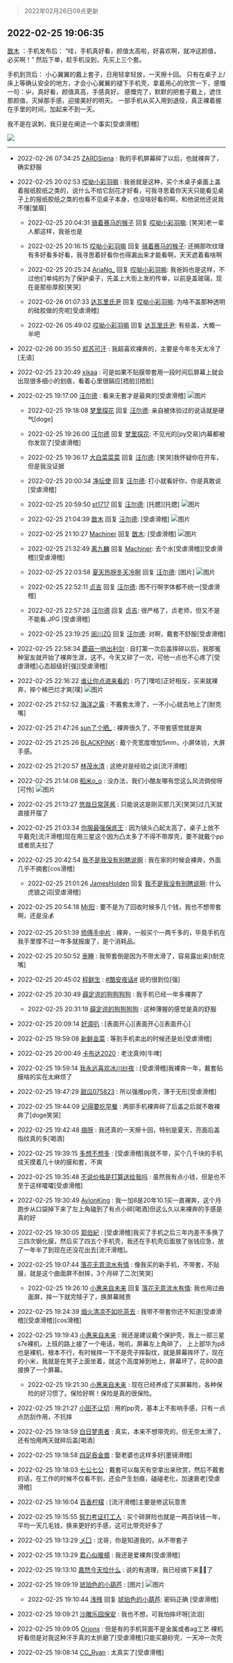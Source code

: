 > 2022年02月26日09点更新
<link rel="stylesheet" href="https://cdn.jsdelivr.net/gh/taotie6/sampleJSON@main/css/photo_show.css">
<meta name="referrer" content="no-referrer" />


 ## 2022-02-25 19:06:35 

 [㪚木](https://www.coolapk.com/feed/33818084?shareKey=MDg0OTcwN2I3OTM5NjIxOGM2OTc~) ：手机发布后：
“哇，手机真好看，颜值太高啦，好喜欢啊，就冲这颜值，必买啊！”
然后下单，趁手机没到，先买上三个套。

手机到货后：
小心翼翼的戴上套子，日用轻拿轻放，一天擦十回。
只有在桌子上/床上等确认安全的地方，才会小心翼翼的褪下手机壳，拿着用心的欣赏一下，感慨一句：屮<!--break-->，真好看，颜值真高，手感真好。
感慨完了，默默的把套子戴上，遮住那颜值，灭掉那手感，迎接美好的明天。
一部手机从买入用到退役，真正裸着握在手里的时间，加起来不到一天。

我不是在讽刺，我只是在阐述一个事实[受虐滑稽] 

<div class="album">
<img class="img-item" src="https://image.coolapk.com/feed/2022/0110/15/1081091_fb2cc295_0069_0179_427@1440x2249.jpeg" />
</div>

 ------- 

- 2022-02-26 07:34:25 [ZARDSiena](uid=2464937) : 我的手机屏幕碎了以后，也就裸奔了，确实舒服 

- 2022-02-25 20:02:53 [哎呦小彩羽嘛](uid=2830213) : 我爸就是这种，买个木桌子桌面上盖着报纸胶纸之类的，说什么不给它刮花才好看，可我寻思着你天天只能看见桌子上的报纸胶纸之类的也看不见桌子本身，也没啥好看的啊，和他说他还说我不懂[皱眉] 

    - 2022-02-25 20:04:31 [骑着赛马的猴子](uid=2113277) 回复 [哎呦小彩羽嘛](uid=2830213): [笑哭]老一辈人都这样，我爸也是 

    - 2022-02-25 20:16:15 [哎呦小彩羽嘛](uid=2830213) 回复 [骑着赛马的猴子](uid=2113277): 还搁那吹纹理有多好看多好看，我寻思着好看你也得漏出来才能看啊，天天遮着看啥啊 

    - 2022-02-25 20:25:24 [AriaNg_](uid=3504887) 回复 [哎呦小彩羽嘛](uid=2830213): 我爸妈也是这样，不过他们单纯的为了保护桌子，先盖上大街上发的传单，以前是盖玻璃，现在是那些厚胶[笑哭] 

    - 2022-02-26 01:07:33 [达瓦里氏尹](uid=787739) 回复 [哎呦小彩羽嘛](uid=2830213): 为啥不盖那种透明的硅胶做的壳呢[受虐滑稽] 

    - 2022-02-26 05:49:02 [哎呦小彩羽嘛](uid=2830213) 回复 [达瓦里氏尹](uid=787739): 有些盖，大概一半吧 

- 2022-02-26 00:35:50 [郑苏可汗](uid=678781) : 我超喜欢裸奔的，主要是今年冬天太冷了[无语] 

- 2022-02-25 23:20:49 [xikaa](uid=2702798) : 可是如果不贴膜带套用一段时间后屏幕上就会出现很多细小的划痕，看着心里很膈应[捂脸][捂脸] 

- 2022-02-25 19:17:00 [汪尔德](uid=1595236) : 看来无套才是最爽的[受虐滑稽] ![图片](https://image.coolapk.com/feed/2022/0225/19/1595236_dc1951d1_7820_2039_538@887x1280.jpeg)

    - 2022-02-25 19:18:08 [梦里探花](uid=836750) 回复 [汪尔德](uid=1595236): 亲自被体验过的说话就是硬气[doge] 

    - 2022-02-25 19:26:00 [汪尔德](uid=1595236) 回复 [梦里探花](uid=836750): 不见光的[py交易]内幕都被你发现了[受虐滑稽] 

    - 2022-02-25 19:36:17 [大白菜菜菜](uid=2081020) 回复 [汪尔德](uid=1595236): [笑哭]我怀疑你在开车，但是我没证据 

    - 2022-02-25 20:00:34 [净坛使](uid=1518317) 回复 [汪尔德](uid=1595236): 打小就看好你，你是真敢说[受虐滑稽] 

    - 2022-02-25 20:59:50 [st1717](uid=1303467) 回复 [汪尔德](uid=1595236): [托腮][托腮] ![图片](https://image.coolapk.com/feed/2021/1116/11/1377498_d8d55d59_4330_8535@209x207.gif)

    - 2022-02-25 21:04:39 [㪚木](uid=1081091) 回复 [汪尔德](uid=1595236): [受虐滑稽] ![图片](https://image.coolapk.com/feed/2022/0214/22/1081091_c310b78a_8848_938_969@320x320.gif)

    - 2022-02-25 21:10:27 [Machiner](uid=3114536) 回复 [㪚木](uid=1081091): [受虐滑稽] ![图片](https://image.coolapk.com/feed/2022/0225/21/3114536_4fa4e0f6_4626_3761_361@565x565.jpeg)

    - 2022-02-25 21:32:49 [离九麟](uid=2403533) 回复 [Machiner](uid=3114536): 去个水[受虐滑稽][受虐滑稽][受虐滑稽] 

    - 2022-02-25 22:03:58 [夏天热呀冬天冷啊](uid=3688557) 回复 [汪尔德](uid=1595236): [图片] ![图片](https://image.coolapk.com/feed/2022/0225/22/3688557_491b9099_7837_27_288@960x1196.jpeg)

    - 2022-02-25 22:52:11 [贞吉](uid=2727798) 回复 [汪尔德](uid=1595236): 图不行啊字体都不统一[受虐滑稽] 

    - 2022-02-25 22:57:28 [汪尔德](uid=1595236) 回复 [贞吉](uid=2727798): 很严格了，贞老师，但又不是不能看.JPG [受虐滑稽] 

    - 2022-02-25 23:19:25 [阅川ZG](uid=2440130) 回复 [汪尔德](uid=1595236): 对啊，戴套不舒服[受虐滑稽] 

- 2022-02-25 22:58:34 [蘑菇一响出利剑](uid=9674212) : 自打第一次后盖摔碎以后，我那冤种室友就开始了裸奔生涯，这不，今天又碎了一次，可他一点也不心疼了[受虐滑稽]心态超级好[强][受虐滑稽] 

- 2022-02-25 22:16:22 [谁让你点进来看的](uid=1348471) : 巧了[嘿哈]正好相反，买来就裸奔，摔个稀巴烂才爽[噗] ![图片](https://image.coolapk.com/feed/2022/0225/22/1348471_fb27ccbe_8580_3152_63@1548x2752.jpeg)

- 2022-02-25 21:52:52 [海洋之露](uid=1111949) : 不戴套太滑了，一不小心就去地上了[耐克嘴] 

- 2022-02-25 21:47:26 [sun了个晒_](uid=1641136) : 裸奔很久了，不带套感觉就是爽 

- 2022-02-25 21:25:26 [BLACKPINK](uid=532936) : 戴个壳宽度增加5mm，小屏体验，大屏手感。 

- 2022-02-25 21:20:57 [林茂水清](uid=2077614) : 这绝对是经验之谈[流汗滑稽] 

- 2022-02-25 21:14:08 [稻米o_o](uid=1827990) : 没办法，我们小酷友哪有您这么风流倜傥呀[可怜] ![图片](https://image.coolapk.com/feed/2022/0224/11/1827990_f286deb8_3235_1648_872@1140x746.jpeg)

- 2022-02-25 21:13:27 [悠哉日常莲酱](uid=4295800) : 只能说这是刚买那几天[笑哭]过几天就直接开摆了 

- 2022-02-25 21:03:34 [你服最强保底王](uid=3268736) : 因为镜头凸起太高了，桌子上放不平戴壳[流汗滑稽]现在用三星这个因为凸太多了不得不带厚壳，要不就戴个pp或者凯夫拉了 

- 2022-02-25 20:42:54 [我不是我没有别瞎说啊](uid=2231912) : 我在家的时候会裸奔，外面几乎不摘套[cos滑稽] 

    - 2022-02-25 21:01:26 [JamesHolden](uid=3484763) 回复 [我不是我没有别瞎说啊](uid=2231912): 什么虎狼之词[受虐滑稽] 

- 2022-02-25 20:54:18 [Mr阳](uid=732952) : 要不是为了回收时候多几个钱，我也不想带套啊，还是没💰 

- 2022-02-25 20:51:39 [师傅手中片](uid=1467971) : 裸奔，一般买个一两千多的，毕竟手机在我手里撑不过一年多就报废了，是个消耗品。 

- 2022-02-25 20:50:52 [栆睡](uid=2246713) : 我带套倒是因为不带太滑了，容易露出来[t耐克嘴] 

- 2022-02-25 20:45:02 [程鲜生](uid=845250) : <a class="feed-link-tag" href="/t/酷安夜话?type=0">#酷安夜话#</a> 说的很到位[强] 

- 2022-02-25 20:30:49 [薛定谔的狗狗狗狗](uid=2327954) : 我手机已经一年多裸奔了 

    - 2022-02-25 20:31:19 [薛定谔的狗狗狗狗](uid=2327954) : 这种薄握的感觉是真的舒服 

- 2022-02-25 20:09:14 [好滴叭](uid=5526219) : [表面开心][表面开心][表面开心] 

- 2022-02-25 19:59:08 [新鲜韭菜](uid=1735035) : 等到手机卖出的时候还是处[受虐滑稽] 

- 2022-02-25 20:00:49 [卡布达2020](uid=696546) : 老沈真帅[牛啤] 

- 2022-02-25 19:59:14 [我永远喜欢冰川纱夜](uid=2717371) : [受虐滑稽]我裸奔一年，戴套贴膜啥的实在太麻烦了 

- 2022-02-25 19:47:29 [甜瓜075823](uid=3807071) : 所以强推pp壳，薄于无形[受虐滑稽] 

- 2022-02-25 19:44:09 [记得要吃早餐](uid=4374824) : 两部手机裸奔碎了后盖之后就不敢裸奔了[doge笑哭] 

- 2022-02-25 19:42:48 [搞呀](uid=3572484) : 我还真的一天擦十回，特别是夏天，亮面后盖指纹真的多[喝酒] 

- 2022-02-25 19:39:15 [多想不想多](uid=1473521) : [受虐滑稽]我就不带，买个几千块的手机成天摸着几十块的膜和套，不爽 

- 2022-02-25 19:35:48 [不说价格是打算送给我吗](uid=3415876) : 虽然我有点小钱，但是也不至于这样嚯嚯[受虐滑稽] 

- 2022-02-25 19:30:49 [AvlonKing](uid=964891) : 我一加8是20年10.1买一直裸奔，这个月跑步从口袋掉下来了左上角磕到了有点小碎[喝酒]但这么久以来裸奔的手感是真的好 

- 2022-02-25 19:30:05 [郭伯紀](uid=2859803) : [受虐滑稽]我买了手机之后三年内差不多换了三四次钢化膜，然后买了四五个手机壳，我还在手机壳后面放了张钱应急，放了一年半了到现在还没花出去[流汗滑稽]。 

- 2022-02-25 19:07:44 [落花无意流水有情](uid=1085596) : 像我买的新手机，不带套，不贴膜，就是这个曲面屏不耐摔，3个月碎了二次[笑哭] 

    - 2022-02-25 19:26:10 [小惠来自未来](uid=847097) 回复 [落花无意流水有情](uid=1085596): 我也用过曲面屏，摔一下就完犊子了，换屏幕贼贵 

- 2022-02-25 19:24:39 [烟火清凉不如吃茶去](uid=4279524) : 我带不带套你还不知道[受虐滑稽][受虐滑稽][cos滑稽] 

- 2022-02-25 19:19:43 [小惠来自未来](uid=847097) : 我还是建议戴个保护壳，我上一部三星s7e裸机，上班的路上接了一个电话，啪叽，屏幕左上角碎了， 上上部华为p8也是裸机，根本不行，有时候摔一下不是壳子摔裂纹，就是屏幕摔坏了，现在的小米，我就是在凳子上面坐着，就这个高度掉到地上，屏幕坏了，花800直接换了一个屏幕。 

    - 2022-02-25 19:21:30 [小惠来自未来](uid=847097) : 现在已经养成了买屏幕险，各种保险的好习惯了。保险好啊！保险是真的很保险。 

- 2022-02-25 19:21:27 [小田不让切](uid=2501051) : 用的pp壳，基本上不影响手感，只有一点点防刮作用，不抗摔 

- 2022-02-25 19:18:59 [白日梦患者](uid=533502) : 真实，本来不想带壳的，但无奈太滑了，还有怕用两天就碎后盖[喝酒] 

- 2022-02-25 19:18:58 [四足吞金兽](uid=2416312) : 娶老婆也这样多好[墨镜滑稽] 

- 2022-02-25 19:18:03 [七公七公](uid=1763604) : 戴套可以每天有空拿出来欣赏，然后不戴套的话，在工作的时候不仅看不到，还会产生划痕，磕碰老化，加速衰老[受虐滑稽] 

- 2022-02-25 19:16:04 [百香柠檬](uid=2068085) : [流汗滑稽]主要是修这玩意贵 

- 2022-02-25 19:15:55 [努力考证打工人](uid=1012180) : 买个碎屏险也就是一两百块钱一年，平均一天几毛钱，换来更好的手感，这可比带壳好多了 

- 2022-02-25 19:13:29 [乄囗](uid=759206) : 沈哥，你是知道我的，从不带套子 

- 2022-02-25 19:13:29 [君心似暖楊](uid=3303409) : 我还是爱裸奔[受虐滑稽] 

- 2022-02-25 19:13:10 [嘉然今天恰什么](uid=9885931) : 说的有道理，我已经摘下来🍑🍑了 

- 2022-02-25 19:09:19 [琥珀色的小葫芦](uid=3670859) : [图片] ![图片](https://image.coolapk.com/feed/2022/0224/14/3670859_3abf55fb_2699_4824_58@1140x746.jpeg)

    - 2022-02-25 19:10:44 [浅残](uid=1173628) 回复 [琥珀色的小葫芦](uid=3670859): 密码正确 [受虐滑稽] 

- 2022-02-25 19:09:21 [沙雕乐园保安](uid=17790626) : 我也不想，可我怕摔坏呀[流泪] 

- 2022-02-25 19:09:05 [Orionx](uid=767810) : 但是有的手机背面不是金属或者ag工艺
裸机好看但是对我这种汗手真的太折磨了[受虐滑稽]只能买磨砂壳，一天冲一次壳 

- 2022-02-25 19:08:14 [CC_Ryan](uid=12866163) : 太真实了[受虐滑稽] 

